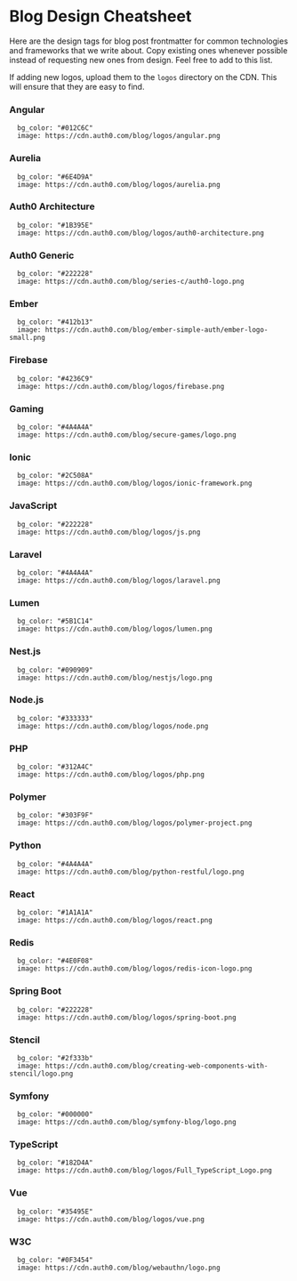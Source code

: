 # Blog Design Cheatsheet

Here are the design tags for blog post frontmatter for common technologies and frameworks that we write about. Copy existing ones whenever possible instead of requesting new ones from design. Feel free to add to this list.

If adding new logos, upload them to the `logos` directory on the CDN. This will ensure that they are easy to find.

### Angular

```
  bg_color: "#012C6C"
  image: https://cdn.auth0.com/blog/logos/angular.png
```

### Aurelia

```
  bg_color: "#6E4D9A"
  image: https://cdn.auth0.com/blog/logos/aurelia.png
```

### Auth0 Architecture

```
  bg_color: "#1B395E"
  image: https://cdn.auth0.com/blog/logos/auth0-architecture.png
```

### Auth0 Generic

```
  bg_color: "#222228"
  image: https://cdn.auth0.com/blog/series-c/auth0-logo.png
```

### Ember

```
  bg_color: "#412b13"
  image: https://cdn.auth0.com/blog/ember-simple-auth/ember-logo-small.png
```

### Firebase

```
  bg_color: "#4236C9"
  image: https://cdn.auth0.com/blog/logos/firebase.png
```

### Gaming

```
  bg_color: "#4A4A4A"
  image: https://cdn.auth0.com/blog/secure-games/logo.png
```

### Ionic

```
  bg_color: "#2C508A"
  image: https://cdn.auth0.com/blog/logos/ionic-framework.png
```

### JavaScript

```
  bg_color: "#222228"
  image: https://cdn.auth0.com/blog/logos/js.png
```

### Laravel

```
  bg_color: "#4A4A4A"
  image: https://cdn.auth0.com/blog/logos/laravel.png
```

### Lumen

```
  bg_color: "#5B1C14"
  image: https://cdn.auth0.com/blog/logos/lumen.png
```

### Nest.js

```
  bg_color: "#090909"
  image: https://cdn.auth0.com/blog/nestjs/logo.png
```

### Node.js

```
  bg_color: "#333333"
  image: https://cdn.auth0.com/blog/logos/node.png
```

### PHP

```
  bg_color: "#312A4C"
  image: https://cdn.auth0.com/blog/logos/php.png
```

### Polymer

```
  bg_color: "#303F9F"
  image: https://cdn.auth0.com/blog/logos/polymer-project.png
```

### Python

```
  bg_color: "#4A4A4A"
  image: https://cdn.auth0.com/blog/python-restful/logo.png
```

### React

```
  bg_color: "#1A1A1A"
  image: https://cdn.auth0.com/blog/logos/react.png
```

### Redis

```
  bg_color: "#4E0F08"
  image: https://cdn.auth0.com/blog/logos/redis-icon-logo.png
```

### Spring Boot

```
  bg_color: "#222228"
  image: https://cdn.auth0.com/blog/logos/spring-boot.png
```

### Stencil

```
  bg_color: "#2f333b"
  image: https://cdn.auth0.com/blog/creating-web-components-with-stencil/logo.png
```

### Symfony

```
  bg_color: "#000000"
  image: https://cdn.auth0.com/blog/symfony-blog/logo.png
```

### TypeScript

```
  bg_color: "#182D4A"
  image: https://cdn.auth0.com/blog/logos/Full_TypeScript_Logo.png
```

### Vue

```
  bg_color: "#35495E"
  image: https://cdn.auth0.com/blog/logos/vue.png
```

### W3C

```
  bg_color: "#0F3454"
  image: https://cdn.auth0.com/blog/webauthn/logo.png
```
